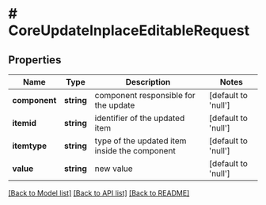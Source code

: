 # # CoreUpdateInplaceEditableRequest

## Properties

Name | Type | Description | Notes
------------ | ------------- | ------------- | -------------
**component** | **string** | component responsible for the update | [default to 'null']
**itemid** | **string** | identifier of the updated item | [default to 'null']
**itemtype** | **string** | type of the updated item inside the component | [default to 'null']
**value** | **string** | new value | [default to 'null']

[[Back to Model list]](../../README.md#models) [[Back to API list]](../../README.md#endpoints) [[Back to README]](../../README.md)
